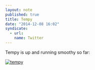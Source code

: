 ```yaml
---
layout: note
published: true
title: Tempy
date: "2014-12-08 16:02"
syndicate:
  - url:
    name: Twitter
---
```


Tempy is up and running smoothy so far:

[![tempy](https://cdn.rawgit.com/bcomnes/tempy/master/screenshot.png)](https://cdn.rawgit.com/bcomnes/tempy/master/screenshot.png)

